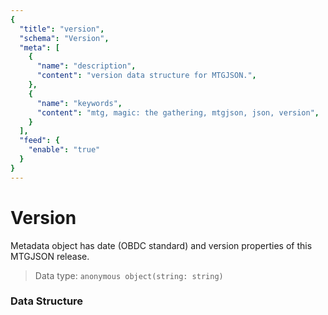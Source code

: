 ```yaml
---
{
  "title": "version",
  "schema": "Version",
  "meta": [
    {
      "name": "description",
      "content": "version data structure for MTGJSON.",
    },
    {
      "name": "keywords",
      "content": "mtg, magic: the gathering, mtgjson, json, version",
    }
  ],
  "feed": {
    "enable": "true"
  }
}
---
```


# Version

Metadata object has date (OBDC standard) and version properties of this MTGJSON release.

> Data type: `anonymous object(string: string)`  

### Data Structure

<GenerateTable/>
